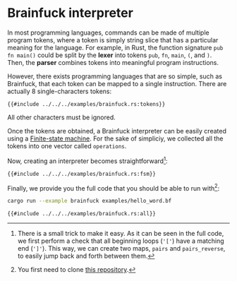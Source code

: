 # Brainfuck interpreter

In most programming languages, commands can be made of multiple program tokens, where a token is simply string slice that has a particular meaning for the language. For example, in Rust, the function signature `pub fn main()` could be split by the **lexer** into tokens `pub`, `fn`, `main`, `(`, and `)`. Then, the **parser** combines tokens into meaningful program instructions.

However, there exists programming languages that are so simple, such as Brainfuck, that each token can be mapped to a single instruction. There are actually 8 single-characters tokens:

```rust,no_run,noplayground
{{#include ../../../examples/brainfuck.rs:tokens}}
```

All other characters must be ignored.

Once the tokens are obtained, a Brainfuck interpreter can be easily created using a [Finite-state machine](https://en.wikipedia.org/wiki/Finite-state_machine). For the sake of simpliciy, we collected all the tokens into one vector called `operations`.

Now, creating an interpreter becomes straightforward[^1]:
```rust,no_run,noplayground
{{#include ../../../examples/brainfuck.rs:fsm}}
```

[^1]: There is a small trick to make it easy. As it can be seen in the full code, we first perform a check that all beginning loops (`'['`) have a matching end (`']'`). This way, we can create two maps, `pairs` and `pairs_reverse`, to easily jump back and forth between them.

Finally, we provide you the full code that you should be able to run with[^2]:
```bash
cargo run --example brainfuck examples/hello_word.bf
```

[^2]: You first need to clone [this repository](https://github.com/maciejhirsz/logos).

```rust,no_run,noplayground
{{#include ../../../examples/brainfuck.rs:all}}
```
